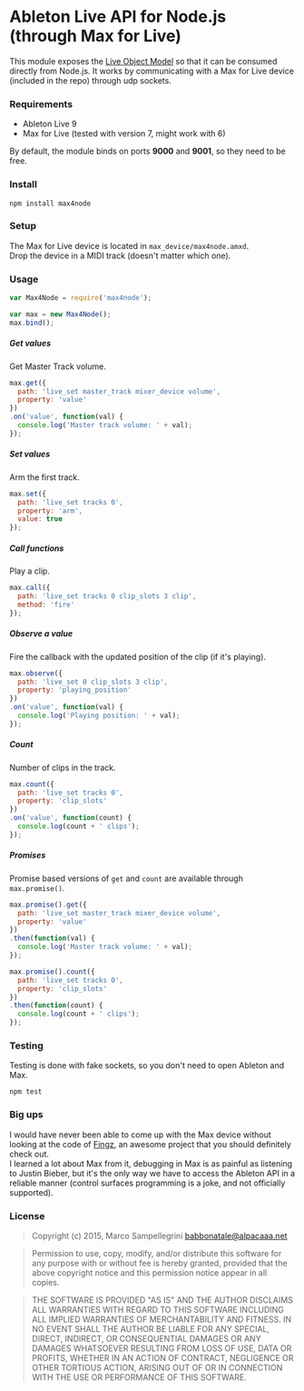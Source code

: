 
# Ableton Live API for Node.js (through Max for Live)

This module exposes the [Live Object Model](https://cycling74.com/docs/max6/dynamic/c74_docs.html#live_object_model)
so that it can be consumed directly from Node.js. It works by communicating with a Max for Live device (included in the repo)
through udp sockets.


### Requirements

* Ableton Live 9
* Max for Live (tested with version 7, might work with 6)

By default, the module binds on ports __9000__ and __9001__, so they need to be free.


### Install

`npm install max4node`


### Setup

The Max for Live device is located in `max_device/max4node.amxd`.  
Drop the device in a MIDI track (doesn't matter which one).


### Usage

```javascript
var Max4Node = require('max4node');

var max = new Max4Node();
max.bind();
```

##### Get values

Get Master Track volume.

```javascript
max.get({
  path: 'live_set master_track mixer_device volume',
  property: 'value'
})
.on('value', function(val) {
  console.log('Master track volume: ' + val);
});
```

##### Set values

Arm the first track.

```javascript
max.set({
  path: 'live_set tracks 0',
  property: 'arm',
  value: true
});
```

##### Call functions

Play a clip.

```javascript
max.call({
  path: 'live_set tracks 0 clip_slots 3 clip',
  method: 'fire'
});
```

##### Observe a value

Fire the callback with the updated position of the clip (if it's playing).

```javascript
max.observe({
  path: 'live_set 0 clip_slots 3 clip',
  property: 'playing_position'
})
.on('value', function(val) {
  console.log('Playing position: ' + val);
});
```

##### Count

Number of clips in the track.

```javascript
max.count({
  path: 'live_set tracks 0',
  property: 'clip_slots'
})
.on('value', function(count) {
  console.log(count + ' clips');
});
```

##### Promises

Promise based versions of `get` and `count` are available through `max.promise()`.

```javascript
max.promise().get({
  path: 'live_set master_track mixer_device volume',
  property: 'value'
})
.then(function(val) {
  console.log('Master track volume: ' + val);
});

max.promise().count({
  path: 'live_set tracks 0',
  property: 'clip_slots'
})
.then(function(count) {
  console.log(count + ' clips');
});
```

### Testing

Testing is done with fake sockets, so you don't need to open Ableton and Max.

`npm test`


### Big ups

I would have never been able to come up with the Max device without looking at the code of [Fingz](http://www.atmosphery.com/#fingz), an awesome project that you should definitely check out.  
I learned a lot about Max from it, debugging in Max is as painful as listening to Justin Bieber, but it's the only
way we have to access the Ableton API in a reliable manner (control surfaces programming is a joke, and
not officially supported).


### License


> Copyright (c) 2015, Marco Sampellegrini <babbonatale@alpacaaa.net>


> Permission to use, copy, modify, and/or distribute this software for any purpose with or without fee is hereby granted, provided that the above copyright notice and this permission notice appear in all copies.

> THE SOFTWARE IS PROVIDED "AS IS" AND THE AUTHOR DISCLAIMS ALL WARRANTIES WITH REGARD TO THIS SOFTWARE INCLUDING ALL IMPLIED WARRANTIES OF MERCHANTABILITY AND FITNESS. IN NO EVENT SHALL THE AUTHOR BE LIABLE FOR ANY SPECIAL, DIRECT, INDIRECT, OR CONSEQUENTIAL DAMAGES OR ANY DAMAGES WHATSOEVER RESULTING FROM LOSS OF USE, DATA OR PROFITS, WHETHER IN AN ACTION OF CONTRACT, NEGLIGENCE OR OTHER TORTIOUS ACTION, ARISING OUT OF OR IN CONNECTION WITH THE USE OR PERFORMANCE OF THIS SOFTWARE.
